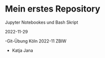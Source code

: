 # Mein erstes Repository
Jupyter Notebookes und Bash Skript

2022-11-29

-Git-Übung Köln 2022-11 ZBIW
- Katja Jana
